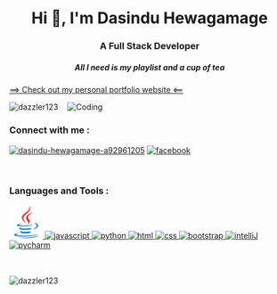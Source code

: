 <h1 align="center">Hi 👋, I'm Dasindu Hewagamage</h1>
<h3 align="center">A Full Stack Developer</h3>
<h5 align="center">All I need is my playlist and a cup of tea</h5>
<p> 
  <a href="https://www.mozilla.org/en-US/" target="blank">==> Check out my personal portfolio website <==</a>
</p>
<img align="right" alt="Coding" width="400" src="https://camo.githubusercontent.com/5ddf73ad3a205111cf8c686f687fc216c2946a75005718c8da5b837ad9de78c9/68747470733a2f2f7468756d62732e6766796361742e636f6d2f4576696c4e657874446576696c666973682d736d616c6c2e676966">


<p align="left"> <img src="https://komarev.com/ghpvc/?username=dazzler123&label=Profile%20views&color=0e75b6&style=flat" alt="dazzler123" /> </p>

<h3 align="left">Connect with me :</h3>
<p align="left">
<a href="https://linkedin.com/in/dasindu-hewagamage-a92961205" target="blank"><img align="center" src="https://raw.githubusercontent.com/rahuldkjain/github-profile-readme-generator/master/src/images/icons/Social/linked-in-alt.svg" alt="dasindu-hewagamage-a92961205" height="30" width="40" /></a>
<a href="https://www.facebook.com/dasindu.hewagamage" target="blank"><img align="center" src="https://raw.githubusercontent.com/rahuldkjain/github-profile-readme-generator/master/src/images/icons/Social/facebook.svg" alt="facebook" height="30" width="40" /></a></p>
<br>
<h3 align="left">Languages and Tools :</h3>
<p align="left">

<a href="https://www.java.com" target="_blank" rel="noreferrer"> <img src="https://raw.githubusercontent.com/devicons/devicon/master/icons/java/java-original.svg" alt="java" width="60" height="60"/> 
</a><a href="" target="_blank" rel="noreferrer"> <img src="https://github.com/yurijserrano/Github-Profile-Readme-Logos/blob/master/programming%20languages/javascript.svg" alt="javascript" width="60" height="60"/></a><a href="" target="_blank" rel="noreferrer"> <img src="https://github.com/yurijserrano/Github-Profile-Readme-Logos/blob/master/programming%20languages/python.svg" alt="python" width="60" height="60"/></a><a href="https://en.wikipedia.org/wiki/HTML" target="_blank" rel="noreferrer"> <img src="https://github.com/yurijserrano/Github-Profile-Readme-Logos/blob/master/others/html.svg" alt="html" width="60" height="60"/></a><a href="" target="_blank" rel="noreferrer"> <img src="https://github.com/yurijserrano/Github-Profile-Readme-Logos/blob/master/others/css.svg" alt="css" width="60" height="60"/></a><a href="" target="_blank" rel="noreferrer"> <img src="https://github.com/yurijserrano/Github-Profile-Readme-Logos/blob/master/frameworks/boostrap.svg" alt="bootstrap" width="60" height="60"/></a><a href="" target="_blank" rel="noreferrer"> <img src="https://github.com/yurijserrano/Github-Profile-Readme-Logos/blob/master/ides/intellij.svg" alt="intelliJ" width="60" height="60"/></a><a href="" target="_blank" rel="noreferrer"> <img src="https://github.com/yurijserrano/Github-Profile-Readme-Logos/blob/master/ides/pycharm.svg" alt="pycharm" width="60" height="60"/></a></p>
<br>
<p><img align="center" src="https://github-readme-stats.vercel.app/api/top-langs?username=dazzler123&show_icons=true&locale=en&layout=compact" alt="dazzler123" /></p>
